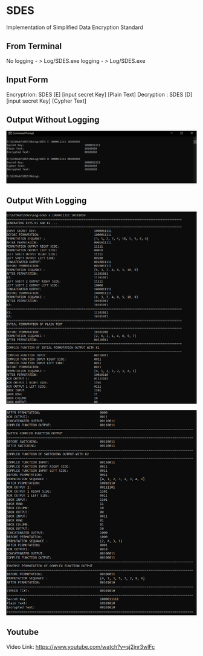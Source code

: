# SDES
Implementation of Simplified Data Encryption Standard


## From Terminal
No logging - > Log/SDES.exe
logging    - > Log/SDES.exe

## Input Form
Encryptrion: SDES [E] [input secret Key] [Plain Text]
Decryption : SDES [D] [input secret Key] [Cypher Text]


## Output Without Logging
![alt text](img/NOLOG.PNG)

## Output With Logging
![alt text](img/LOG1.PNG)

![alt text](img/LOG2.PNG)

## Youtube
Video Link: https://www.youtube.com/watch?v=sj2jnr3wlFc
